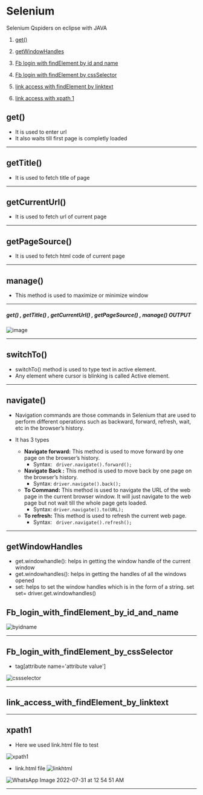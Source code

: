 # Selenium
Selenium Qspiders on eclipse with JAVA

1.  [get()](#get())




1.  [getWindowHandles](#getWindowHandles)

1.  [Fb login with findElement by id and name](#Fb_login_with_findElement_by_id_and_name)
2.  [Fb login with findElement by cssSelector](#Fb_login_with_findElement_by_cssSelector)
3.  [link access with findElement by linktext](#link_access_with_findElement_by_linktext)
3.  [link access with xpath 1](#xpath1)


## get()
- It is used to enter url
- It also waits till first page is completly loaded

*********************************

## getTitle()
- It is used to fetch title of page

*********************************

## getCurrentUrl()
- It is used to fetch url of current page

*********************************

## getPageSource()
- It is used to fetch html code of current page


**************************************

## manage()
- This method is used to maximize or minimize window

*********************************

##### get() , getTitle() , getCurrentUrl() , getPageSource() , manage() **OUTPUT**
![image](https://user-images.githubusercontent.com/88243315/183306372-f4fa19dc-ead4-4a5d-9c50-0a31817c5ad4.png)

*********************************



## switchTo()
- switchTo() method is used to type text in active element.
- Any element where cursor is blinking is called Active element.

*********************************

## navigate()
- Navigation commands are those commands in Selenium that are used to perform different operations such as backward, forward, refresh, wait, etc in the browser’s history.
- It has 3 types

   - **Navigate forward:** This method is used to move forward by one page on the browser’s history.
        * Syntax:
      ` driver.navigate().forward();`
   - **Navigate Back :**  This method is used to move back by one page on the browser’s history. 
        * Syntax:
        `driver.navigate().back();`
   - **To Command:**  This method is used to navigate the URL of the web page in the current browser window. It will just navigate to the web page but not wait till the whole page gets loaded.
        * Syntax: 
        `driver.navigate().to(URL);`
   - **To refresh:** This method is used to refresh the current web page.
        * Syntax:
       ` driver.navigate().refresh();`

*********************************


## getWindowHandles

- get.windowhandle(): helps in getting the window handle of the current window
- get.windowhandles(): helps in getting the handles of all the windows opened
- set: helps to set the window handles which is in the form of a string.  set<string> set= driver.get.windowhandles()

## Fb_login_with_findElement_by_id_and_name

![byidname](https://user-images.githubusercontent.com/88243315/183301543-461357b2-a43c-4cac-b1e8-b26280feb44c.png)


********************************************************
## Fb_login_with_findElement_by_cssSelector
- tag[attribute name='attribute value']

![cssselector](https://user-images.githubusercontent.com/88243315/183301536-42550764-13a1-45dc-aafd-32a8a36e79dc.png)


***************************************************************

## link_access_with_findElement_by_linktext




***************************************************************


## xpath1
- Here we used link.html file to test

![xpath1](https://user-images.githubusercontent.com/88243315/183301525-5aba36e7-e525-452d-b421-6cc29890ab55.png)

- link.html file
![linkhtml](https://user-images.githubusercontent.com/88243315/183301642-8c39b684-cfa0-42fe-b463-5263d93c4d9f.png)
   
 ![WhatsApp Image 2022-07-31 at 12 54 51 AM](https://user-images.githubusercontent.com/88243315/183306527-8b87904e-66b5-4312-9d4e-c6f0fed8d631.jpeg)


***************************************************************

